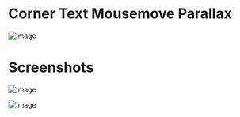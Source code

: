 # Corner Text Mousemove Parallax

![image](https://user-images.githubusercontent.com/72864817/173788759-01277117-a6cd-4208-8c03-9021bc0a0240.png)

# Screenshots

![image](https://user-images.githubusercontent.com/72864817/174557019-f5880cc2-7040-46b3-911d-a779af743b1d.png)



![image](https://user-images.githubusercontent.com/72864817/174557171-df8bdd96-2bd6-4766-8f10-5ee7ea7833af.png)
